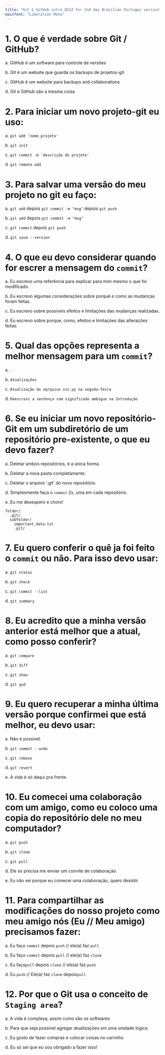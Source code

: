 ```yaml
---
title: "Git & GitHub intro QUIZ for 2nd day Brazilian Portuges version"
mainfont: "Liberation Mono"
---
```


# 1. O que é verdade sobre Git / GitHub?

a. GitHub é um software para controle de versões

b. Git é um website que guarda os backups de projetos-git

c. GitHub é um website para backups and collaborations

d. Git e GitHub são a mesma coisa

# 2. Para iniciar um novo projeto-git eu uso:

a. `git add 'nome_projeto'`

b. `git init`

c. `git commit -m 'descrição do projeto'`

d. `git remote add`

# 3. Para salvar uma versão do meu projeto no git eu faço:

a. `git add` depois `git commit -m "msg"` depois `git push`

b. `git add` depois `git commit -m "msg"`

c. `git commit` depois `git push`

d. `git save --version`

# 4. O que eu devo considerar quando for escrer a mensagem do `commit`?

a. Eu escrevo uma referência para explicar para mim mesmo o que foi modificado.

b. Eu escrevo algumas considerações sobre porquê e como as mudanças foram feitas.

c. Eu escrevo sobre possíveis efeitos e limitações das mudanças realizadas.

d. Eu escrevo sobre porque, como, efeitos e limitações das alterações feitas.

# 5. Qual das opções representa a melhor mensagem para um `commit`?

a. `.`

b. `Atualizações`

c. `Atualização do aqrquivo zzz.py na seguda-feira`

d. `Reescrevi a sentença com significado ambíguo na Introdução`

# 6. Se eu iniciar um novo repositório-Git em um subdiretório de um repositório pre-existente, o que eu devo fazer?

a. Deletar ambos repositórios, é a única forma.

b. Deletar a nova pasta completamente.

c. Deletar o arquivo '.git' do novo repositório.

d. Simplesmente faça o `commit` 2x, uma em cada repositório.

e. Eu me desespero e choro!

```
folder/
  .git/
  subfolder/
    important_data.txt
    .git/
```

# 7. Eu quero conferir o quê ja foi feito o `commit` ou não. Para isso devo usar:

a. `git status`

b. `git check`

c. `git commit --list`

d. `git summary`

# 8. Eu acredito que a minha versão anterior está melhor que a atual, como posso conferir?

a. `git compare`

b. `git diff`

c. `git show`

d. `git gud`

# 9. Eu quero recuperar a minha última versão porque confirmei que está melhor, eu devo usar:

a. Não é possível. 

b. `git commit --undo`

c. `git rebase`

d. `git revert`

e. A vida é só daqui pra frente.

# 10. Eu comecei uma colaboração com um amigo, como eu coloco uma copia do repositório dele no meu computador?

a. `git push`

b. `git clone`

c. `git pull`

d. Ele só precisa me enviar um convite de colaboração. 

e. Eu não sei porque eu comecei uma colaboração, quero desistir.

# 11. Para compartilhar as modificações do nosso projeto como meu amigo nós (Eu // Meu amigo) precisamos fazer:

a. Eu faço `commit` depois `push` // ele(a) faz `pull`

b. Eu faço `commit` depois `pull` // ele(a) faz `clone`

c. Eu faço`pull` depois `clone` // ele(a) faz `push`

d. Eu `push` // Ele(a) faz `clone` depois`pull`

# 12. Por que o Git usa o conceito de `Staging area`?

a. A vida é complexa, assim como são os softwares

b. Para que seja possível agregar atualizações em uma unidade lógica

c. Eu gosto de fazer compras e colocar coisas no carrinho

d. Eu só sei que eu sou obrigado a fazer isso!
